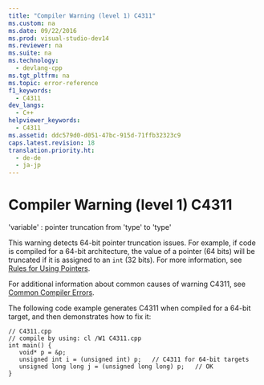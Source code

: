 ```yaml
---
title: "Compiler Warning (level 1) C4311"
ms.custom: na
ms.date: 09/22/2016
ms.prod: visual-studio-dev14
ms.reviewer: na
ms.suite: na
ms.technology: 
  - devlang-cpp
ms.tgt_pltfrm: na
ms.topic: error-reference
f1_keywords: 
  - C4311
dev_langs: 
  - C++
helpviewer_keywords: 
  - C4311
ms.assetid: ddc579d0-d051-47bc-915d-71ffb32323c9
caps.latest.revision: 18
translation.priority.ht: 
  - de-de
  - ja-jp
---
```

# Compiler Warning (level 1) C4311
'variable' : pointer truncation from 'type' to 'type'  
  
 This warning detects 64-bit pointer truncation issues. For example, if code is compiled for a 64-bit architecture, the value of a pointer (64 bits) will be truncated if it is assigned to an `int` (32 bits). For more information, see [Rules for Using Pointers](http://msdn.microsoft.com/library/windows/desktop/aa384242).  
  
 For additional information about common causes of warning C4311, see [Common Compiler Errors](http://msdn.microsoft.com/library/windows/desktop/aa384160).  
  
 The following code example generates C4311 when compiled for a 64-bit target, and then demonstrates how to fix it:  
  
```  
// C4311.cpp  
// compile by using: cl /W1 C4311.cpp  
int main() {  
   void* p = &p;  
   unsigned int i = (unsigned int) p;   // C4311 for 64-bit targets  
   unsigned long long j = (unsigned long long) p;   // OK  
}  
  
```
